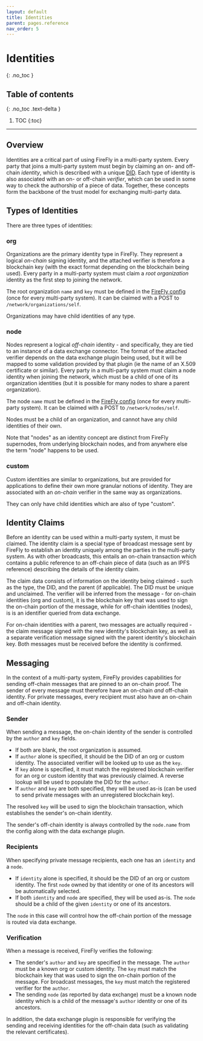 ```yaml
---
layout: default
title: Identities
parent: pages.reference
nav_order: 5
---
```


# Identities
{: .no_toc }

## Table of contents
{: .no_toc .text-delta }

1. TOC
{:toc}

---

## Overview

Identities are a critical part of using FireFly in a multi-party system. Every party that joins a multi-party system
must begin by claiming an on- and off-chain _identity_, which is described with a unique [DID](https://www.w3.org/TR/did-core). Each type of
identity is also associated with an on- or off-chain _verifier_, which can be used in some way to check the authorship of a piece
of data. Together, these concepts form the backbone of the trust model for exchanging multi-party data.

## Types of Identities

There are three types of identities:

### org

Organizations are the primary identity type in FireFly. They represent a logical _on-chain_ signing identity, and the
attached verifier is therefore a blockchain key (with the exact format depending on the blockchain being used). Every party
in a multi-party system must claim a _root organization_ identity as the first step to joining the network.

The root organization `name` and `key` must be defined in the [FireFly config](config.html) (once for every multi-party system).
It can be claimed with a POST to `/network/organizations/self`.

Organizations may have child identities of any type.

### node

Nodes represent a logical _off-chain_ identity - and specifically, they are tied to an instance of a data exchange connector.
The format of the attached verifier depends on the data exchange plugin being used, but it will be mapped to some
validation provided by that plugin (ie the name of an X.509 certificate or similar). Every party in a multi-party system must
claim a node identity when joining the network, which must be a child of one of its organization identities (but it is possible
for many nodes to share a parent organization).

The node `name` must be defined in the [FireFly config](config.html) (once for every multi-party system). It can be
claimed with a POST to `/network/nodes/self`.

Nodes must be a child of an organization, and cannot have any child identities of their own.

Note that "nodes" as an identity concept are distinct from FireFly supernodes, from underlying blockchain nodes, and from
anywhere else the term "node" happens to be used.

### custom

Custom identities are similar to organizations, but are provided for applications to define their own more granular notions of
identity. They are associated with an _on-chain_ verifier in the same way as organizations.

They can only have child identities which are also of type "custom".

## Identity Claims

Before an identity can be used within a multi-party system, it must be claimed. The identity claim is a special type of broadcast
message sent by FireFly to establish an identity uniquely among the parties in the multi-party system. As with other broadcasts,
this entails an on-chain transaction which contains a public reference to an off-chain piece of data (such as an IPFS reference)
describing the details of the identity claim.

The claim data consists of information on the identity being claimed - such as the type, the DID, and the parent (if applicable).
The DID must be unique and unclaimed.
The verifier will be inferred from the message - for on-chain identities (org and custom), it is the blockchain key that was used
to sign the on-chain portion of the message, while for off-chain identities (nodes), is is an identifier queried from data exchange.

For on-chain identities with a parent, two messages are actually required - the claim message signed with the new identity's
blockchain key, as well as a separate verification message signed with the parent identity's blockchain key. Both messages must be
received before the identity is confirmed.

## Messaging

In the context of a multi-party system, FireFly provides capabilities for sending off-chain messages that are pinned to
an on-chain proof. The sender of every message must therefore have an on-chain _and_ off-chain identity. For private messages,
every recipient must also have an on-chain and off-chain identity.

### Sender

When sending a message, the on-chain identity of the sender is controlled by the `author` and `key` fields.
* If both are blank, the root organization is assumed.
* If `author` alone is specified, it should be the DID of an org or custom identity. The associated
  verifier will be looked up to use as the `key`.
* If `key` alone is specified, it must match the registered blockchain verifier for an org or custom identity that was previously claimed.
  A reverse lookup will be used to populate the DID for the `author`.
* If `author` and `key` are both specified, they will be used as-is (can be used to send private messages with an unregistered blockchain key).

The resolved `key` will be used to sign the blockchain transaction, which establishes the sender's on-chain identity.

The sender's off-chain identity is always controlled by the `node.name` from the config along with the data exchange plugin.

### Recipients

When specifying private message recipients, each one has an `identity` and a `node`.
* If `identity` alone is specified, it should be the DID of an org or custom identity. The first `node` owned by that identity or one of its
  ancestors will be automatically selected.
* If both `identity` and `node` are specified, they will be used as-is. The `node` should be a child of the given `identity` or one of its
  ancestors.

The `node` in this case will control how the off-chain portion of the message is routed via data exchange.

### Verification

When a message is received, FireFly verifies the following:
* The sender's `author` and `key` are specified in the message. The `author` must be a known org or custom identity. The `key` must match the
  blockchain key that was used to sign the on-chain portion of the message. For broadcast messages, the `key` must match the registered
  verifier for the `author`.
* The sending `node` (as reported by data exchange) must be a known node identity which is a child of the message's `author` identity or one of
  its ancestors.

In addition, the data exchange plugin is responsible for verifying the sending and receiving identities for the off-chain
data (such as validating the relevant certificates).
